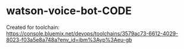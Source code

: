 # watson-voice-bot-CODE
Created for toolchain: https://console.bluemix.net/devops/toolchains/3579ac73-6612-4029-8023-f03a5e8a748a?env_id=ibm%3Ayp%3Aeu-gb
